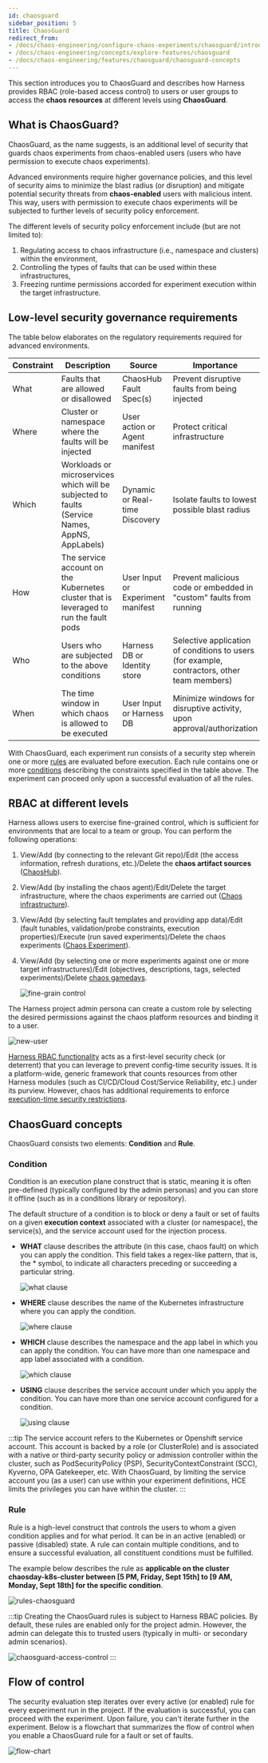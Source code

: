 ```yaml
---
id: chaosguard
sidebar_position: 5
title: ChaosGuard
redirect_from:
- /docs/chaos-engineering/configure-chaos-experiments/chaosguard/introduction-to-chaosguard
- /docs/chaos-engineering/concepts/explore-features/chaosguard
- /docs/chaos-engineering/features/chaosguard/chaosguard-concepts
---
```


This section introduces you to ChaosGuard and describes how Harness provides RBAC (role-based access control) to users or user groups to access the **chaos resources** at different levels using **ChaosGuard**.

## What is ChaosGuard?

ChaosGuard, as the name suggests, is an additional level of security that guards chaos experiments from chaos-enabled users (users who have permission to execute chaos experiments).

Advanced environments require higher governance policies, and this level of security aims to minimize the blast radius (or disruption) and mitigate potential security threats from **chaos-enabled** users with malicious intent. This way, users with permission to execute chaos experiments will be subjected to further levels of security policy enforcement.

The different levels of security policy enforcement include (but are not limited to):
1. Regulating access to chaos infrastructure (i.e., namespace and clusters) within the environment,
2. Controlling the types of faults that can be used within these infrastructures,
3. Freezing runtime permissions accorded for experiment execution within the target infrastructure.

## Low-level security governance requirements
The table below elaborates on the regulatory requirements required for advanced environments.

| Constraint | Description                                                                                    | Source                            | Importance                                                                                  |
|------------|------------------------------------------------------------------------------------------------|-----------------------------------|---------------------------------------------------------------------------------------------|
| What       | Faults that are allowed or disallowed                                                          | ChaosHub Fault Spec(s)            | Prevent disruptive faults from being injected                                               |
| Where      | Cluster or namespace where the faults will be injected                                         | User action or Agent manifest     | Protect critical infrastructure                                                             |
| Which      | Workloads or microservices which will be subjected to faults (Service Names, AppNS, AppLabels) | Dynamic or Real-time Discovery    | Isolate faults to lowest possible blast radius                                              |
| How        | The service account on the Kubernetes cluster that is leveraged to run the fault pods          | User Input or Experiment manifest | Prevent malicious code or embedded in "custom" faults from running                          |
| Who        | Users who are subjected to the above conditions                                                | Harness DB or Identity store      | Selective application of conditions to users (for example, contractors, other team members) |
| When       | The time window in which chaos is allowed to be executed                                       | User Input or Harness DB          | Minimize windows for disruptive activity, upon approval/authorization                       |

With ChaosGuard, each experiment run consists of a security step wherein one or more [rules](/docs/chaos-engineering/concepts/explore-features/chaosguard#rule) are evaluated before execution. Each rule contains one or more [conditions](/docs/chaos-engineering/concepts/explore-features/chaosguard#condition) describing the constraints specified in the table above. The experiment can proceed only upon a successful evaluation of all the rules.

## RBAC at different levels

Harness allows users to exercise fine-grained control, which is sufficient for environments that are local to a team or group. You can perform the following operations:

1. View/Add (by connecting to the relevant Git repo)/Edit (the access information, refresh durations, etc.)/Delete the **chaos artifact sources** ([ChaosHub](/docs/chaos-engineering/use-harness-ce/chaoshubs/add-chaos-hub)).

2. View/Add (by installing the chaos agent)/Edit/Delete the target infrastructure, where the chaos experiments are carried out ([Chaos infrastructure](/docs/chaos-engineering/use-harness-ce/infrastructures/enable-disable)).

3. View/Add (by selecting fault templates and providing app data)/Edit (fault tunables, validation/probe constraints, execution properties)/Execute (run saved experiments)/Delete the chaos experiments ([Chaos Experiment](/docs/chaos-engineering/use-harness-ce/experiments/create-experiments)).

4. View/Add (by selecting one or more experiments against one or more target infrastructures)/Edit (objectives, descriptions, tags, selected experiments)/Delete [chaos gamedays](/docs/chaos-engineering/concepts/explore-features/gameday).

    ![fine-grain control](./static/chaosguard/fine-grain-control.png)

The Harness project admin persona can create a custom role by selecting the desired permissions against the chaos platform resources and binding it to a user.

![new-user](./static/chaosguard/new-user-entry.png)


[Harness RBAC functionality](/docs/chaos-engineering/security/introduction) acts as a first-level security check (or deterrent) that you can leverage to prevent config-time security issues. It is a platform-wide, generic framework that counts resources from other Harness modules (such as CI/CD/Cloud Cost/Service Reliability, etc.) under its purview. However, chaos has additional requirements to enforce [execution-time security restrictions](/docs/chaos-engineering/concepts/explore-features/chaosguard).

## ChaosGuard concepts

ChaosGuard consists two elements: **Condition** and **Rule**.

### Condition

Condition is an execution plane construct that is static, meaning it is often pre-defined (typically configured by the admin personas) and you can store it offline (such as in a conditions library or repository).

The default structure of a condition is to block or deny a fault or set of faults on a given **execution context** associated with a cluster (or namespace), the service(s), and the service account used for the injection process.

* **WHAT** clause describes the attribute (in this case, chaos fault) on which you can apply the condition. This field takes a regex-like pattern, that is, the * symbol, to indicate all characters preceding or succeeding a particular string.

    ![what clause](./static/chaosguard/condition-what.png)

* **WHERE** clause describes the name of the Kubernetes infrastructure where you can apply the condition.

    ![where clause](./static/chaosguard/condition-where.png)

* **WHICH** clause describes the namespace and the app label in which you can apply the condition. You can have more than one namespace and app label associated with a condition.

    ![which clause](./static/chaosguard/condition-which.png)

* **USING** clause describes the service account under which you apply the condition. You can have more than one service account configured for a condition.

    ![using clause](./static/chaosguard/condition-using.png)

:::tip
The service account refers to the Kubernetes or Openshift service account. This account is backed by a role (or ClusterRole) and is associated with a native or third-party security policy or admission controller within the cluster, such as PodSecurityPolicy (PSP), SecurityContextConstraint (SCC), Kyverno, OPA Gatekeeper, etc.
With ChaosGuard, by limiting the service account you (as a user) can use within your experiment definitions, HCE limits the privileges you can have within the cluster.
:::

### Rule
Rule is a high-level construct that controls the users to whom a given condition applies and for what period. It can be in an active (enabled) or passive (disabled) state. A rule can contain multiple conditions, and to ensure a successful evaluation, all constituent conditions must be fulfilled.

The example below describes the rule as **applicable on the cluster chaosday-k8s-cluster between [5 PM, Friday, Sept 15th] to [9 AM, Monday, Sept 18th] for the specific condition**.

![rules-chaosguard](./static/chaosguard/add-conditions.png)

:::tip
Creating the ChaosGuard rules is subject to Harness RBAC policies. By default, these rules are enabled only for the project admin. However, the admin can delegate this to trusted users (typically in multi- or secondary admin scenarios).

![chaosguard-access-control](./static/chaosguard/chaosguard-access-control.png)
:::

## Flow of control
The security evaluation step iterates over every active (or enabled) rule for every experiment run in the project. If the evaluation is successful, you can proceed with the experiment. Upon failure, you can't iterate further in the experiment. Below is a flowchart that summarizes the flow of control when you enable a ChaosGuard rule for a fault or set of faults.

![flow-chart](./static/chaosguard/flow-chart-chaosguard.png)
